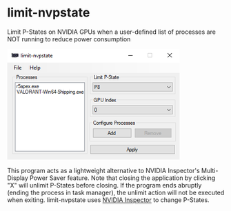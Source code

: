 # limit-nvpstate

Limit P-States on NVIDIA GPUs when a user-defined list of processes are NOT running to reduce power consumption

<img src="./img/program-screenshot.png">

This program acts as a lightweight alternative to NVIDIA Inspector's Multi-Display Power Saver feature. Note that closing the application by clicking "X" will unlimit P-States before closing. If the program ends abruptly (ending the process in task manager), the unlimit action will not be executed when exiting. limit-nvpstate uses [NVIDIA Inspector](https://www.techpowerup.com/download/nvidia-inspector) to change P-States.
